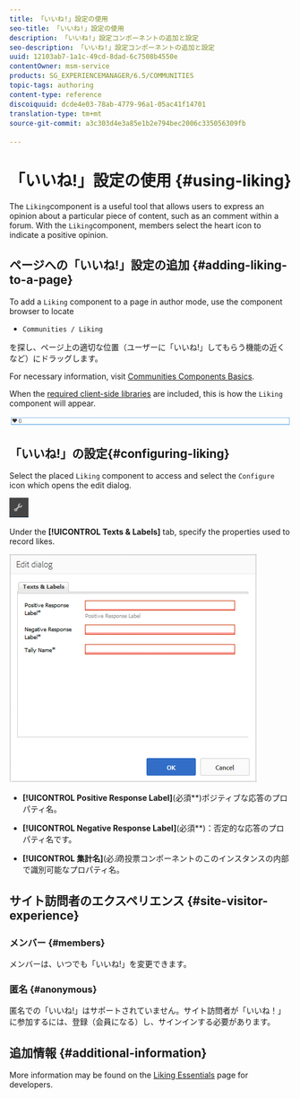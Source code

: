 ```yaml
---
title: 「いいね!」設定の使用
seo-title: 「いいね!」設定の使用
description: 「いいね!」設定コンポーネントの追加と設定
seo-description: 「いいね!」設定コンポーネントの追加と設定
uuid: 12103ab7-1a1c-49cd-8dad-6c7508b4550e
contentOwner: msm-service
products: SG_EXPERIENCEMANAGER/6.5/COMMUNITIES
topic-tags: authoring
content-type: reference
discoiquuid: dcde4e03-78ab-4779-96a1-05ac41f14701
translation-type: tm+mt
source-git-commit: a3c303d4e3a85e1b2e794bec2006c335056309fb

---
```



# 「いいね!」設定の使用 {#using-liking}

The `Liking`component is a useful tool that allows users to express an opinion about a particular piece of content, such as an comment within a forum. With the `Liking`component, members select the heart icon to indicate a positive opinion.

## ページへの「いいね!」設定の追加 {#adding-liking-to-a-page}

To add a `Liking` component to a page in author mode, use the component browser to locate

* `Communities / Liking`

を探し、ページ上の適切な位置（ユーザーに「いいね!」してもらう機能の近くなど）にドラッグします。

For necessary information, visit [Communities Components Basics](basics.md).

When the [required client-side libraries](essentials-liking.md#essentials-for-client-side) are included, this is how the `Liking` component will appear.

![chlimage_1-93](assets/chlimage_1-93.png)

## 「いいね!」の設定{#configuring-liking}

Select the placed `Liking` component to access and select the `Configure` icon which opens the edit dialog.

![chlimage_1-94](assets/chlimage_1-94.png)

Under the **[!UICONTROL Texts &amp; Labels]** tab, specify the properties used to record likes.

![chlimage_1-95](assets/chlimage_1-95.png)

* **[!UICONTROL Positive Response Label]**(必須&#x200B;**)ポジティブな応答のプロパティ名。

* **[!UICONTROL Negative Response Label]**(必須&#x200B;**)：否定的な応答のプロパティ名です。

* **[!UICONTROL 集計名]**(必&#x200B;*須*)投票コンポーネントのこのインスタンスの内部で識別可能なプロパティ名。

## サイト訪問者のエクスペリエンス {#site-visitor-experience}

### メンバー {#members}

メンバーは、いつでも「いいね!」を変更できます。

### 匿名 {#anonymous}

匿名での「いいね!」はサポートされていません。サイト訪問者が「いいね！」に参加するには、登録（会員になる）し、サインインする必要があります。

## 追加情報 {#additional-information}

More information may be found on the [Liking Essentials](essentials-liking.md) page for developers.
